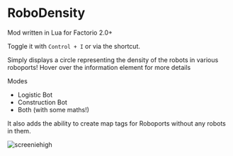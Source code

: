 # RoboDensity
Mod written in Lua for Factorio 2.0+

Toggle it with ```Control + I``` or via the shortcut.

Simply displays a circle representing the density of the robots in various roboports! Hover over the information element for more details

Modes
* Logistic Bot
* Construction Bot
* Both (with some maths!)
  
It also adds the ability to create map tags for Roboports without any robots in them.

![screeniehigh](https://github.com/user-attachments/assets/41e16c89-29e9-4b14-8e5d-ca76eeaa8a5d)
